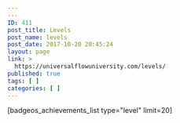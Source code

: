 ```yaml
---
---
ID: 411
post_title: Levels
post_name: levels
post_date: 2017-10-20 20:45:24
layout: page
link: >
  https://universalflowuniversity.com/levels/
published: true
tags: [ ]
categories: [ ]
---
```

[badgeos_achievements_list type="level" limit=20]
